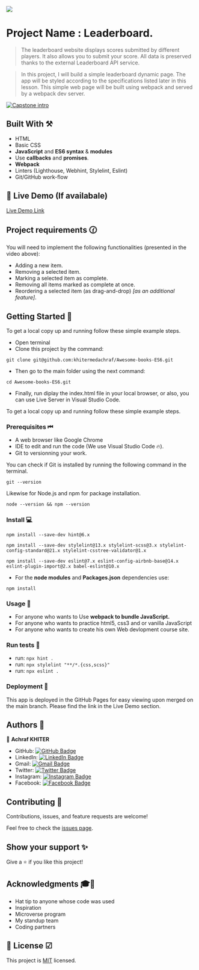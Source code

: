   ![](https://img.shields.io/badge/Microverse-blueviolet)

# Project Name : Leaderboard. 

>The leaderboard website displays scores submitted by different players. It also allows you to submit your score. All data is preserved thanks to the external Leaderboard API service.

> In this project, I will build a simple leaderboard dynamic page. The app will be styled according to the specifications listed later in this lesson. This simple web page will be built using webpack and served by a webpack dev server.

[![Capstone intro](https://raw.githubusercontent.com/microverseinc/curriculum-javascript/main/leaderboard/images/leaderboard_wireframe.png?token=GHSAT0AAAAAABPZT5JKQZVTT43Y36XYZOD6YUFLP5Q)](https://khitermedachraf.github.io/Leaderboard/)

## Built With ⚒

- HTML
- Basic CSS 
- **JavaScript** and  **ES6 syntax** & **modules**
- Use **callbacks** and **promises**.
- **Webpack**
- Linters (Lighthouse, Webhint, Stylelint, Eslint)
- Git/GitHub work-flow

## :red_circle: Live Demo (If availabale)

[Live Demo Link](https://khitermedachraf.github.io/Leaderboard/)

## Project requirements 🕜

You will need to implement the following functionalities (presented in the video above):
- Adding a new item.
- Removing a selected item.
- Marking a selected item as complete.
- Removing all items marked as complete at once.
- Reordering a selected item (as drag-and-drop) _[as an additional feature]_.

## Getting Started 🔰

To get a local copy up and running follow these simple example steps.
- Open terminal
- Clone this project by the command: 
```
git clone git@github.com:khitermedachraf/Awesome-books-ES6.git
```
- Then go to the main folder using the next command:
```
cd Awesome-books-ES6.git
```
- Finally, run diplay the index.html file in your local browser, or also, you can use Live Server in Visual Studio Code.

To get a local copy up and running follow these simple example steps.

### Prerequisites ⏮
- A web browser like Google Chrome
- IDE to edit and run the code (We use Visual Studio Code 🔥).
- Git to versionning your work.

You can check if Git is installed by running the following command in the terminal.
```
git --version
```
Likewise for Node.js and npm for package installation.
```
node --version && npm --version
```

### Install 💻

```
npm install --save-dev hint@6.x
```
```
npm install --save-dev stylelint@13.x stylelint-scss@3.x stylelint-config-standard@21.x stylelint-csstree-validator@1.x
```
```
npm install --save-dev eslint@7.x eslint-config-airbnb-base@14.x eslint-plugin-import@2.x babel-eslint@10.x
```
 - For the **node modules** and **Packages.json** dependencies use:
 ```
npm install
```

### Usage 🎯

- For anyone who wants to Use **webpack to bundle JavaScript.**
- For anyone who wants to practice html5, css3 and or vanilla JavaScript
- For anyone who wants to create his own Web devlopment course site.

### Run tests 🧪

- run: ```npx hint .```
- run: ```npx stylelint "**/*.{css,scss}"```
- run: ```npx eslint .```

### Deployment 🧿

This app is deployed in the GitHub Pages for easy viewing upon merged on the main branch.
Please find the link in the Live Demo section.

## Authors 👥

👤 **Achraf KHITER**

- GitHub: [![GitHub Badge](https://img.shields.io/badge/-khitermedachraf-white?logo=GitHub&logoColor=181717&style=plastic)](https://github.com/khitermedachraf/)
- LinkedIn: [![LinkedIn Badge](https://img.shields.io/badge/-khitermed-white?logo=LinkedIn&logoColor=0A66C2&style=plastic)](https://www.linkedin.com/in/khitermed/)
- Gmail: [![Gmail Badge](https://img.shields.io/badge/-@khiter.med7@gmail.com-white?logo=Gmail&logoColor=EA4335&style=plastic)](mailto:@khiter.med7@gmail.com)
- Twitter: [![Twitter Badge](https://img.shields.io/badge/-@AchrafKhiter-white?logo=Twitter&logoColor=1DA1F2&style=plastic)](https://twitter.com/AchrafKhiter)
- Instagram: [![Instagram Badge](https://img.shields.io/badge/-@khitermed-white?logo=Instagram&logoColor=bc2a8d&style=plastic)](https://www.instagram.com/khitermed07/)
- Facebook: [![Facebook Badge](https://img.shields.io/badge/-Achraf--KHITER-white?logo=Facebook&logoColor=1877F2&style=plastic)](https://www.facebook.com/achraf.khiter.750/)


## Contributing 🤝

Contributions, issues, and feature requests are welcome!

Feel free to check the [issues page](../../issues/).

## Show your support ✨

Give a ⭐️ if you like this project!

## Acknowledgments 🎓💪

- Hat tip to anyone whose code was used
- Inspiration
- Microverse program
- My standup team
- Coding partners

## 📝 License ☑

This project is [MIT](./MIT.md) licensed.
